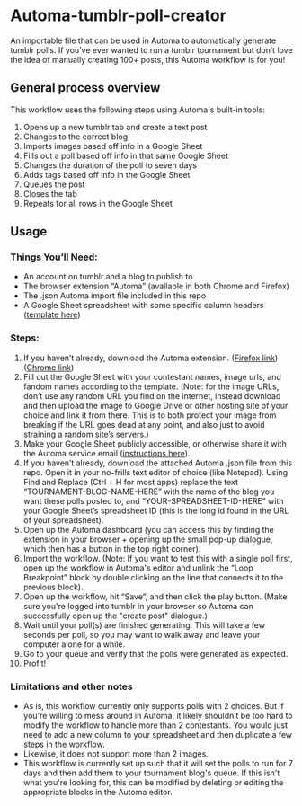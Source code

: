 # Automa-tumblr-poll-creator
An importable file that can be used in Automa to automatically generate tumblr polls. If you’ve ever wanted to run a tumblr tournament but don’t love the idea of manually creating 100+ posts, this Automa workflow is for you! 

## General process overview
This workflow uses the following steps using Automa's built-in tools:
1. Opens up a new tumblr tab and create a text post
2. Changes to the correct blog
3. Imports images based off info in a Google Sheet
4. Fills out a poll based off info in that same Google Sheet
5. Changes the duration of the poll to seven days
6. Adds tags based off info in the Google Sheet
7. Queues the post
8. Closes the tab
9. Repeats for all rows in the Google Sheet

## Usage
### Things You’ll Need: 
* An account on tumblr and a blog to publish to
* The browser extension “Automa” (available in both Chrome and Firefox)
* The .json Automa import file included in this repo
* A Google Sheet spreadsheet with some specific column headers ([template here](https://docs.google.com/spreadsheets/d/1eF-1u3MfXCt0riDgh28uxfJu2iNxu607RwY-6fyWi4M/edit?usp=sharing))
### Steps: 
1. If you haven’t already, download the Automa extension. ([Firefox link](https://addons.mozilla.org/en-US/firefox/addon/automa/)) ([Chrome link](https://chromewebstore.google.com/detail/automa/infppggnoaenmfagbfknfkancpbljcca?pli=1))
2. Fill out the Google Sheet with your contestant names, image urls, and fandom names according to the template. (Note: for the image URLs, don’t use any random URL you find on the internet, instead download and then upload the image to Google Drive or other hosting site of your choice and link it from there. This is to both protect your image from breaking if the URL goes dead at any point, and also just to avoid straining a random site’s servers.)
3. Make your Google Sheet publicly accessible, or otherwise share it with the Automa service email ([instructions here](https://docs.automa.site/blocks/google-sheets.html)). 
2. If you haven’t already, download the attached Automa .json file from this repo. Open it in your no-frills text editor of choice (like Notepad). Using Find and Replace (Ctrl + H for most apps) replace the text “TOURNAMENT-BLOG-NAME-HERE” with the name of the blog you want these polls posted to, and “YOUR-SPREADSHEET-ID-HERE” with your Google Sheet’s spreadsheet ID (this is the long id found in the URL of your spreadsheet). 
3. Open up the Automa dashboard (you can access this by finding the extension in your browser + opening up the small pop-up dialogue, which then has a button in the top right corner).
4. Import the workflow. (Note: If you want to test this with a single poll first, open up the workflow in Automa's editor and unlink the “Loop Breakpoint” block by double clicking on the line that connects it to the previous block).
6. Open up the workflow, hit “Save”, and then click the play button. (Make sure you're logged into tumblr in your browser so Automa can successfully open up the "create post" dialogue.)
7. Wait until your poll(s) are finished generating. This will take a few seconds per poll, so you may want to walk away and leave your computer alone for a while.
8. Go to your queue and verify that the polls were generated as expected.
9. Profit!
### Limitations and other notes
* As is, this workflow currently only supports polls with 2 choices. But if you're willing to mess around in Automa, it likely shouldn’t be too hard to modify the workflow to handle more than 2 contestants. You would just need to add a new column to your spreadsheet and then duplicate a few steps in the workflow.
* Likewise, it does not support more than 2 images.
* This workflow is currently set up such that it will set the polls to run for 7 days and then add them to your tournament blog's queue. If this isn't what you're looking for, this can be modified by deleting or editing the appropriate blocks in the Automa editor.
